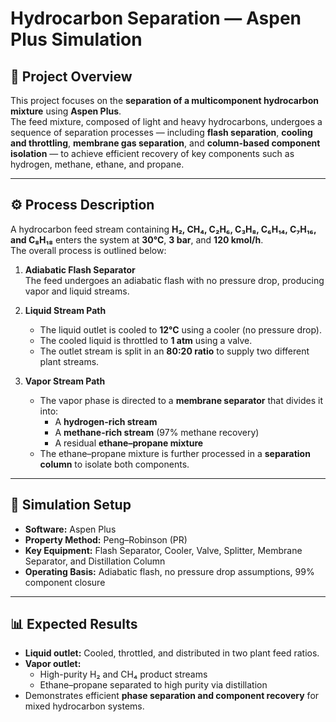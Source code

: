 # **Hydrocarbon Separation — Aspen Plus Simulation**

## 🧪 Project Overview
This project focuses on the **separation of a multicomponent hydrocarbon mixture** using **Aspen Plus**.  
The feed mixture, composed of light and heavy hydrocarbons, undergoes a sequence of separation processes — including **flash separation**, **cooling and throttling**, **membrane gas separation**, and **column-based component isolation** — to achieve efficient recovery of key components such as hydrogen, methane, ethane, and propane.

---

## ⚙️ Process Description
A hydrocarbon feed stream containing **H₂, CH₄, C₂H₆, C₃H₈, C₆H₁₄, C₇H₁₆, and C₈H₁₈** enters the system at **30°C**, **3 bar**, and **120 kmol/h**.  
The overall process is outlined below:

1. **Adiabatic Flash Separator**  
   The feed undergoes an adiabatic flash with no pressure drop, producing vapor and liquid streams.

2. **Liquid Stream Path**  
   - The liquid outlet is cooled to **12°C** using a cooler (no pressure drop).  
   - The cooled liquid is throttled to **1 atm** using a valve.  
   - The outlet stream is split in an **80:20 ratio** to supply two different plant streams.

3. **Vapor Stream Path**  
   - The vapor phase is directed to a **membrane separator** that divides it into:  
     - A **hydrogen-rich stream**  
     - A **methane-rich stream** (97% methane recovery)  
     - A residual **ethane–propane mixture**  
   - The ethane–propane mixture is further processed in a **separation column** to isolate both components.

---

## 🧰 Simulation Setup
- **Software:** Aspen Plus  
- **Property Method:** Peng–Robinson (PR)  
- **Key Equipment:** Flash Separator, Cooler, Valve, Splitter, Membrane Separator, and Distillation Column  
- **Operating Basis:** Adiabatic flash, no pressure drop assumptions, 99% component closure  

---

## 📊 Expected Results
- **Liquid outlet:** Cooled, throttled, and distributed in two plant feed ratios.  
- **Vapor outlet:**  
  - High-purity H₂ and CH₄ product streams  
  - Ethane–propane separated to high purity via distillation  
- Demonstrates efficient **phase separation and component recovery** for mixed hydrocarbon systems.



